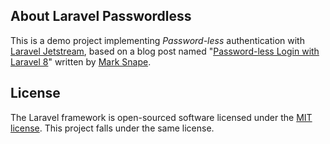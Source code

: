 ## About Laravel Passwordless

This is a demo project implementing _Password-less_ authentication with [Laravel Jetstream], based on a blog post named "[Password-less Login with Laravel 8]" written by [Mark Snape].

## License

The Laravel framework is open-sourced software licensed under the [MIT license]. This project falls under the same license.

[Laravel Jetstream]: https://jetstream.laravel.com/
[mit license]: https://opensource.org/licenses/MIT
[password-less login with laravel 8]: https://talltips.novate.co.uk/laravel/passwordless-login
[mark snape]: https://github.com/snapey
